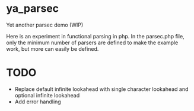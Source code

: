 # ya_parsec
Yet another parsec demo (WIP)

Here is an experiment in functional parsing in php. In the parsec.php file, only the minimum number of parsers are defined to make the example work, but more can easily be defined.

# TODO
* Replace default infinite lookahead with single character lookahead and optional infinite lookahead
* Add error handling



